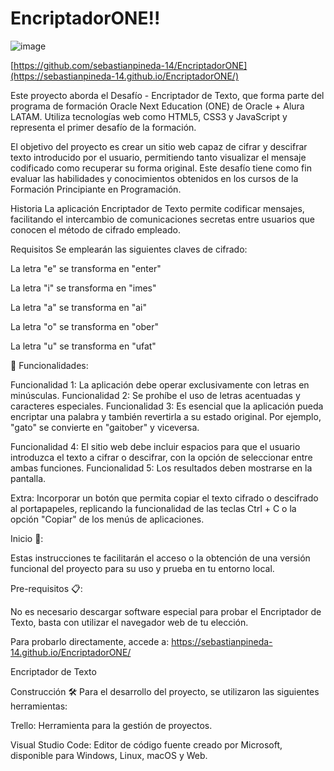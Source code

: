 # EncriptadorONE!!

![image](https://github.com/user-attachments/assets/1d4fc940-6314-4a38-8261-36c6d688d393)

[https://github.com/sebastianpineda-14/EncriptadorONE](https://sebastianpineda-14.github.io/EncriptadorONE/)

Este proyecto aborda el Desafío - Encriptador de Texto, que forma parte del programa de formación Oracle Next Education (ONE) de Oracle + Alura LATAM. Utiliza tecnologías web como HTML5, CSS3 y JavaScript y representa el primer desafío de la formación.

El objetivo del proyecto es crear un sitio web capaz de cifrar y descifrar texto introducido por el usuario, permitiendo tanto visualizar el mensaje codificado como recuperar su forma original. Este desafío tiene como fin evaluar las habilidades y conocimientos obtenidos en los cursos de la Formación Principiante en Programación.

Historia
La aplicación Encriptador de Texto permite codificar mensajes, facilitando el intercambio de comunicaciones secretas entre usuarios que conocen el método de cifrado empleado.

Requisitos
Se emplearán las siguientes claves de cifrado:

La letra "e" se transforma en "enter"

La letra "i" se transforma en "imes"

La letra "a" se transforma en "ai"

La letra "o" se transforma en "ober"

La letra "u" se transforma en "ufat"


🔨 Funcionalidades:

Funcionalidad 1: La aplicación debe operar exclusivamente con letras en minúsculas.
Funcionalidad 2: Se prohíbe el uso de letras acentuadas y caracteres especiales.
Funcionalidad 3: Es esencial que la aplicación pueda encriptar una palabra y también revertirla a su estado original. Por ejemplo, "gato" se convierte en "gaitober" y viceversa.

Funcionalidad 4: El sitio web debe incluir espacios para que el usuario introduzca el texto a cifrar o descifrar, con la opción de seleccionar entre ambas funciones.
Funcionalidad 5: Los resultados deben mostrarse en la pantalla.

Extra: Incorporar un botón que permita copiar el texto cifrado o descifrado al portapapeles, replicando la funcionalidad de las teclas Ctrl + C o la opción "Copiar" de los menús de aplicaciones.

Inicio 🚀:

Estas instrucciones te facilitarán el acceso o la obtención de una versión funcional del proyecto para su uso y prueba en tu entorno local.

Pre-requisitos 📋:

No es necesario descargar software especial para probar el Encriptador de Texto, basta con utilizar el navegador web de tu elección.

Para probarlo directamente, accede a: https://sebastianpineda-14.github.io/EncriptadorONE/

Encriptador de Texto

Construcción 🛠️
Para el desarrollo del proyecto, se utilizaron las siguientes herramientas:

Trello: Herramienta para la gestión de proyectos.

Visual Studio Code: Editor de código fuente creado por Microsoft, disponible para Windows, Linux, macOS y Web.
